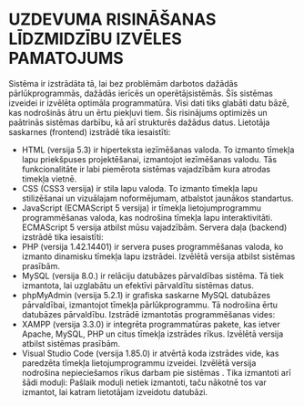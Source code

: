 # UZDEVUMA RISINĀŠANAS LĪDZMIDZĪBU IZVĒLES PAMATOJUMS
Sistēma ir izstrādāta tā, lai bez problēmām darbotos dažādās pārlūkprogrammās, dažādās ierīcēs un operētājsistēmās. Šīs sistēmas izveidei ir izvēlēta optimāla programmatūra. Visi dati tiks glabāti datu bāzē, kas nodrošinās ātru un ērtu piekļuvi tiem. Šis risinājums optimizēs un paātrinās sistēmas darbību, kā arī strukturēs dažādus datus.
Lietotāja saskarnes (frontend) izstrādē tika iesaistīti:
  -	HTML (versija 5.3) ir hiperteksta iezīmēšanas valoda. To izmanto tīmekļa lapu priekšpuses projektēšanai, izmantojot iezīmēšanas valodu. Tās funkcionalitāte ir labi piemērota sistēmas vajadzībām kura atrodas timekļa vietnē.
  -	 CSS (CSS3 versija)  ir stila lapu valoda. To izmanto tīmekļa lapu stilizēšanai un vizuālajam noformējumam, atbalstot jaunākos standartus.
  -	JavaScript (ECMAScript 5 versija) ir tīmekļa lietojumprogrammu programmēšanas valoda, kas nodrošina tīmekļa lapu interaktivitāti. ECMAScript 5 versija atbilst mūsu vajadzībām.
Servera daļa (backend) izstrādē tika iesaistīti:
  -	PHP (versija 1.42.14401) ir servera puses programmēšanas valoda, ko izmanto dinamisku tīmekļa lapu izstrādei. Izvēlētā versija atbilst  sistēmas prasībām.
  -	MySQL (versija 8.0.) ir relāciju datubāzes pārvaldības sistēma. Tā tiek izmantota, lai uzglabātu un efektīvi pārvaldītu sistēmas datus.
  -	phpMyAdmin (versija 5.2.1) ir grafiska saskarne MySQL datubāzes pārvaldībai, izmantojot tīmekļa pārlūkprogrammu. Tā nodrošina ērtu datubāzes pārvaldību.
Izstrādē izmantotās programmēšanas vides:
  -	XAMPP (versija 3.3.0) ir integrēta programmatūras pakete, kas ietver Apache, MySQL, PHP un citus tīmekļa izstrādes rīkus. Izvēlētā versija atbilst  sistēmas prasībām.
  -	Visual Studio Code (versija 1.85.0) ir atvērtā koda izstrādes vide, kas paredzēta tīmekļa lietojumprogrammu izveidei. Izvēlētā versija nodrošina nepieciešamos rīkus darbam pie sistēmas .
Tika izmantoti arī šādi moduļi:
Pašlaik moduļi netiek izmantoti, taču nākotnē tos var izmantot, lai katram lietotājam izveidotu datubāzi.
